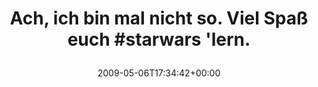 ---
retweeted: false
source: <a href="http://twitter.com" rel="nofollow">Twitter Web Client</a>
entities:
  hashtags:
  - text: starwars
    indices:
    - '42'
    - '51'
  symbols: []
  user_mentions: []
  urls: []
display_text_range:
- '0'
- '58'
favorite_count: '0'
id_str: '1718649878'
truncated: false
retweet_count: '0'
id: '1718649878'
created_at: Wed May 06 17:34:42 +0000 2009
favorited: false
full_text: 'Ach, ich bin mal nicht so. Viel Spaß euch #starwars ''lern.'
lang: de
tags:
- starwars
- pesos/twitter
date: '2009-05-06T17:34:42+00:00'
src: https://twitter.com/bascht/status/1718649878
original_url: https://twitter.com/bascht/status/1718649878
type: twitter_tweet
text: 'Ach, ich bin mal nicht so. Viel Spaß euch #starwars ''lern.'
title: 'Ach, ich bin mal nicht so. Viel Spaß euch #starwars ''lern.

  '

---